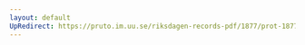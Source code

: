 ```yaml
---
layout: default
UpRedirect: https://pruto.im.uu.se/riksdagen-records-pdf/1877/prot-1877--ak--053/prot-1877--ak--053_017.pdf
---
```

